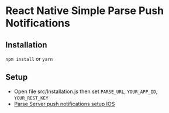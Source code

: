 # React Native Simple Parse Push Notifications

## Installation
`npm install` or `yarn`

## Setup
* Open file src/Installation.js then set `PARSE_URL`, `YOUR_APP_ID`, `YOUR_REST_KEY`
* [Parse Server push notifications setup IOS](https://www.back4app.com/docs/ios/push-notifications/parse-server-push-notifications-swift)
